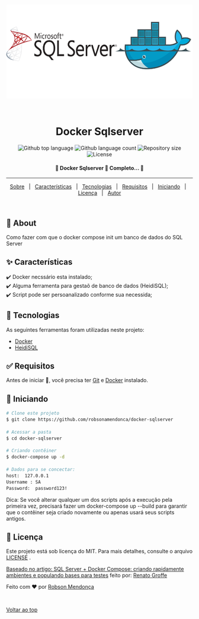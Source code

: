 <div align="center" id="top"> 
  <img src="./assets/img/docker_sqlserver.png" alt="Docker Sqlserver"  width="600" heigth="150" />

  &#xa0;

</div>

<h1 align="center">Docker Sqlserver</h1>

<p align="center">
  <img alt="Github top language" src="https://img.shields.io/github/languages/top/robsonamendonca/docker-sqlserver?color=56BEB8">

  <img alt="Github language count" src="https://img.shields.io/github/languages/count/robsonamendonca/docker-sqlserver?color=56BEB8">

  <img alt="Repository size" src="https://img.shields.io/github/repo-size/robsonamendonca/docker-sqlserver?color=56BEB8">

  <img alt="License" src="https://img.shields.io/github/license/robsonamendonca/docker-sqlserver?color=56BEB8">


</p>

<!-- Status -->

<h4 align="center"> 
	🚧  Docker Sqlserver 🚀 Completo...  🚧
</h4> 

<hr> 

<p align="center">
  <a href="#dart-about">Sobre</a> &#xa0; | &#xa0; 
  <a href="#sparkles-features">Características</a> &#xa0; | &#xa0;
  <a href="#rocket-technologies">Tecnologias</a> &#xa0; | &#xa0;
  <a href="#white_check_mark-requirements">Requisitos</a> &#xa0; | &#xa0;
  <a href="#checkered_flag-starting">Iniciando</a> &#xa0; | &#xa0;
  <a href="#memo-license">Licença</a> &#xa0; | &#xa0;
  <a href="https://github.com/robsonamendonca" target="_blank">Autor</a>
</p>

<br>

## :dart: About ##

Como fazer com que o docker compose init um banco de dados do SQL Server

## :sparkles: Características ##

:heavy_check_mark: Docker necssário esta instalado;\
:heavy_check_mark: Alguma ferramenta para gestaõ de banco de dados (HeidiSQL);\
:heavy_check_mark: Script pode ser persoanalizado conforme sua necessida;

## :rocket: Tecnologias ##

As seguintes ferramentas foram utilizadas neste projeto:

- [Docker](https://www.docker.com/)
- [HeidiSQL](https://www.heidisql.com/download.php)

## :white_check_mark: Requisitos ##

Antes de iniciar :checkered_flag:, você precisa ter [Git](https://git-scm.com) e [Docker](https://www.docker.com/) instalado.

## :checkered_flag: Iniciando ##

```bash
# Clone este projeto
$ git clone https://github.com/robsonamendonca/docker-sqlserver

# Acessar a pasta
$ cd docker-sqlserver

# Criando contêiner 
$ docker-compose up -d

# Dados para se concectar:
host:  127.0.0.1
Username : SA
Password:  password123!

```
Dica:
Se você alterar qualquer um dos scripts após a execução pela primeira vez, precisará fazer um docker-compose up --build para garantir que o contêiner seja criado novamente ou apenas usará seus scripts antigos.

## :memo: Licença ##

Este projeto está sob licença do MIT. Para mais detalhes, consulte o arquivo [LICENSE](LICENSE.md) .

[Baseado no artigo: SQL Server + Docker Compose: criando rapidamente ambientes e populando bases para testes](https://renatogroffe.medium.com/sql-server-docker-compose-criando-rapidamente-ambientes-e-populando-bases-para-testes-13d108d8cdb2) feito por: [Renato Groffe](https://github.com/renatogroffe)

Feito com :heart: por <a href="https://github.com/robsonamendonca" target="_blank">Robson Mendonça</a>

&#xa0;

<a href="#top">Voltar ao top</a>
